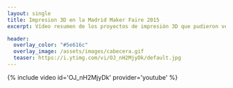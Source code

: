 ```yaml
---
layout: single
title: Impresion 3D en la Madrid Maker Faire 2015
excerpt: Vídeo resumen de los proyectos de impresión 3D que pudieron verse en la Madrid Maker Faire 2015.

header:
  overlay_color: "#5e616c"
  overlay_image: /assets/images/cabecera.gif
  teaser: https://i.ytimg.com/vi/OJ_nH2MjyDk/default.jpg
---
```


{% include video id='OJ_nH2MjyDk' provider='youtube' %}
